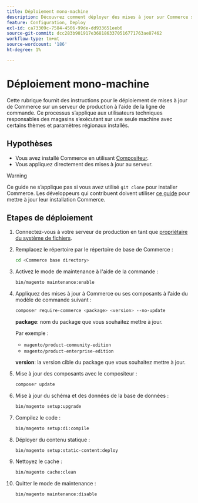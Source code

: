 ```yaml
---
title: Déploiement mono-machine
description: Découvrez comment déployer des mises à jour sur Commerce sur un serveur de production à l’aide de la ligne de commande.
feature: Configuration, Deploy
exl-id: ca73309c-7584-4506-99de-dd933651eeb6
source-git-commit: dcc283b901917e3681863370516771763ae87462
workflow-type: tm+mt
source-wordcount: '186'
ht-degree: 1%

---
```


# Déploiement mono-machine

Cette rubrique fournit des instructions pour le déploiement de mises à jour de Commerce sur un serveur de production à l’aide de la ligne de commande. Ce processus s’applique aux utilisateurs techniques responsables des magasins s’exécutant sur une seule machine avec certains thèmes et paramètres régionaux installés.

## Hypothèses

- Vous avez installé Commerce en utilisant [Compositeur](../../installation/composer.md).
- Vous appliquez directement des mises à jour au serveur.

>[!WARNING]
>
>Ce guide ne s’applique pas si vous avez utilisé `git clone` pour installer Commerce.
>Les développeurs qui contribuent doivent utiliser [ce guide][install] pour mettre à jour leur installation Commerce.

## Etapes de déploiement

1. Connectez-vous à votre serveur de production en tant que [propriétaire du système de fichiers](../../installation/prerequisites/file-system/overview.md).

1. Remplacez le répertoire par le répertoire de base de Commerce :

   ```bash
   cd <Commerce base directory>
   ```

1. Activez le mode de maintenance à l&#39;aide de la commande :

   ```bash
   bin/magento maintenance:enable
   ```

1. Appliquez des mises à jour à Commerce ou ses composants à l’aide du modèle de commande suivant :

   ```bash
   composer require-commerce <package> <version> --no-update
   ```

   **package**: nom du package que vous souhaitez mettre à jour.

   Par exemple :

   - `magento/product-community-edition`
   - `magento/product-enterprise-edition`

   **version**: la version cible du package que vous souhaitez mettre à jour.

1. Mise à jour des composants avec le compositeur :

   ```bash
   composer update
   ```

1. Mise à jour du schéma et des données de la base de données :

   ```bash
   bin/magento setup:upgrade
   ```

1. Compilez le code :

   ```bash
   bin/magento setup:di:compile
   ```

1. Déployer du contenu statique :

   ```bash
   bin/magento setup:static-content:deploy
   ```

1. Nettoyez le cache :

   ```bash
   bin/magento cache:clean
   ```

1. Quitter le mode de maintenance :

   ```bash
   bin/magento maintenance:disable
   ```

<!-- link definitions -->

[install]: https://developer.adobe.com/commerce/contributor/guides/install/update-dependencies/
